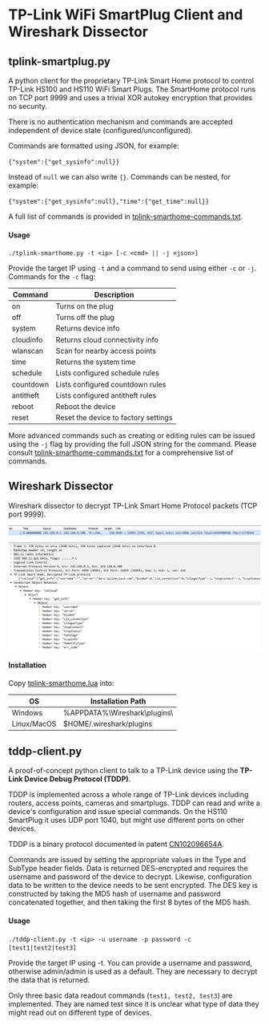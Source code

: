 # TP-Link WiFi SmartPlug Client and Wireshark Dissector

## tplink-smartplug.py ##

A python client for the proprietary TP-Link Smart Home protocol to control TP-Link HS100 and HS110 WiFi Smart Plugs.
The SmartHome protocol runs on TCP port 9999 and uses a trivial XOR autokey encryption that provides no security. 

There is no authentication mechanism and commands are accepted independent of device state (configured/unconfigured).


Commands are formatted using JSON, for example:

  `{"system":{"get_sysinfo":null}}`

Instead of `null` we can also write `{}`. Commands can be nested, for example:

  `{"system":{"get_sysinfo":null},"time":{"get_time":null}}`

A full list of commands is provided in [tplink-smarthome-commands.txt](tplink-smarthome-commands.txt).


#### Usage ####

   `./tplink-smarthome.py -t <ip> [-c <cmd> || -j <json>]`

Provide the target IP using `-t` and a command to send using either `-c` or `-j`. Commands for the `-c` flag:

| Command   | Description                          |
|-----------|--------------------------------------|
| on        | Turns on the plug                    |
| off       | Turns off the plug                   |
| system    | Returns device info                  |
| cloudinfo | Returns cloud connectivity info      |
| wlanscan  | Scan for nearby access points        |
| time      | Returns the system time              |
| schedule  | Lists configured schedule rules      |
| countdown | Lists configured countdown rules     |
| antitheft | Lists configured antitheft rules     |
| reboot    | Reboot the device                    |
| reset     | Reset the device to factory settings |

More advanced commands such as creating or editing rules can be issued using the `-j` flag by providing the full JSON string for the command. Please consult [tplink-smarthome-commands.txt](tplink-smarthome-commands.txt) for a comprehensive list of commands.

## Wireshark Dissector ##

Wireshark dissector to decrypt TP-Link Smart Home Protocol packets (TCP port 9999).

![ScreenShot](wireshark-dissector.PNG)

#### Installation ####

Copy [tplink-smarthome.lua](tplink-smarthome.lua) into:

| OS          | Installation Path            |
|-------------|------------------------------|
| Windows     | %APPDATA%\Wireshark\plugins\ |
| Linux/MacOS | $HOME/.wireshark/plugins     |

## tddp-client.py ##

A proof-of-concept python client to talk to a TP-Link device using the **TP-Link Device Debug Protocol (TDDP)**.

TDDP is implemented across a whole range of TP-Link devices including routers, access points, cameras and smartplugs.
TDDP can read and write a device's configuration and issue special commands. On the HS110 SmartPlug it uses UDP port 1040, but might use different ports on other devices.

TDDP is a binary protocol documented in patent [CN102096654A](https://www.google.com/patents/CN102096654A?cl=en).

Commands are issued by setting the appropriate values in the Type and SubType header fields.
Data is returned DES-encrypted and requires the username and password of the device to decrypt. Likewise, configuration data to be written to the device needs to be sent encrypted. The DES key is constructed by taking the MD5 hash of username and password concatenated together, and then taking the first 8 bytes of the MD5 hash.

#### Usage ####

   `./tddp-client.py -t <ip> -u username -p password -c [test1|test2|test3]`

Provide the target IP using -t. You can provide a username and password, otherwise admin/admin is used as a default. They are necessary to decrypt the data that is returned.

Only three basic data readout commands (`test1, test2, test3`) are implemented. They are named test since it is unclear what type of data they might read out on different type of devices.

